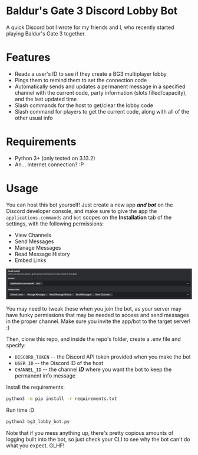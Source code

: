 # Baldur's Gate 3 Discord Lobby Bot

A quick Discord bot I wrote for my friends and I, who recently started playing Baldur's Gate 3 together.

# Features

- Reads a user's ID to see if they create a BG3 multiplayer lobby
- Pings them to remind them to set the connection code
- Automatically sends and updates a permanent message in a specified channel with the current code, party information (slots filled/capacity), and the last updated time
- Slash commands for the host to get/clear the lobby code
- Slash command for players to get the current code, along with all of the other usual info

# Requirements

- Python 3+ (only tested on 3.13.2)
- An... Internet connection? :P

# Usage

You can host this bot yourself! Just create a new app ***and bot*** on the Discord developer console, and make sure to give the app the `applications.commands` and `bot` scopes on the __**Installation**__ tab of the settings, with the following permissions:

- View Channels
- Send Messages
- Manage Messages
- Read Message History
- Embed Links

![Expected bot permissions](bot_perms.png)

You may need to tweak these when you join the bot, as your server may have funky permissions that may be needed to access and send messages in the proper channel. Make sure you invite the app/bot to the target server! :)

Then, clone this repo, and inside the repo's folder, create a .env file and specify:
- `DISCORD_TOKEN` -- the Discord API token provided when you make the bot
- `USER_ID` -- the Discord ID of the host
- `CHANNEL_ID` -- the channel ***ID*** where you want the bot to keep the permanent info message

Install the requirements:
```sh
python3 -m pip install -r requirements.txt
```

Run time :D
```sh
python3 bg3_lobby_bot.py
```

Note that if you mess anything up, there's pretty copious amounts of logging built into the bot, so just check your CLI to see why the bot can't do what you expect. GLHF!